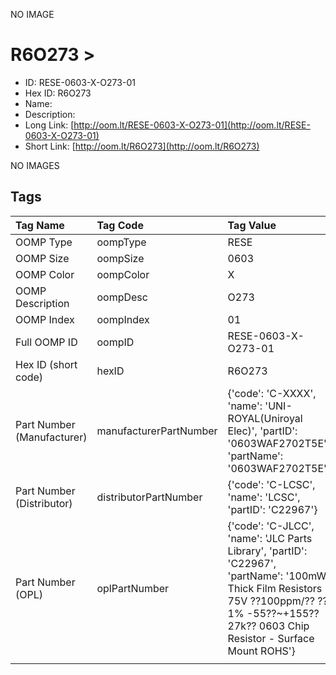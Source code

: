 


  
NO IMAGE  
# R6O273 > 

- ID: RESE-0603-X-O273-01
- Hex ID: R6O273
- Name: 
- Description: 
- Long Link: [http://oom.lt/RESE-0603-X-O273-01](http://oom.lt/RESE-0603-X-O273-01)
- Short Link: [http://oom.lt/R6O273](http://oom.lt/R6O273)
  
NO IMAGES  
## Tags
  

|Tag Name|Tag Code|Tag Value|
| :--- | :--- | :--- |
|OOMP Type|oompType|RESE|
|OOMP Size|oompSize|0603|
|OOMP Color|oompColor|X|
|OOMP Description|oompDesc|O273|
|OOMP Index|oompIndex|01|
|Full OOMP ID|oompID|RESE-0603-X-O273-01|
|Hex ID (short code)|hexID|R6O273|
|Part Number (Manufacturer)|manufacturerPartNumber|{'code': 'C-XXXX', 'name': 'UNI-ROYAL(Uniroyal Elec)', 'partID': '0603WAF2702T5E', 'partName': '0603WAF2702T5E'}|
|Part Number (Distributor)|distributorPartNumber|{'code': 'C-LCSC', 'name': 'LCSC', 'partID': 'C22967'}|
|Part Number (OPL)|oplPartNumber|{'code': 'C-JLCC', 'name': 'JLC Parts Library', 'partID': 'C22967', 'partName': '100mW Thick Film Resistors 75V ??100ppm/?? ??1% -55??~+155?? 27k?? 0603  Chip Resistor - Surface Mount ROHS'}|
||||

